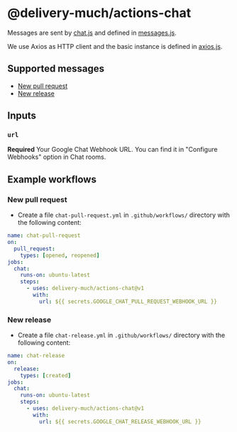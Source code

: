 # @delivery-much/actions-chat

Messages are sent by [chat.js](src/chat.js) and defined in [messages.js](src/messages.js).

We use Axios as HTTP client and the basic instance is defined in [axios.js](src/axios.js).

## Supported messages

- [New pull request](#new-pull-request)
- [New release](#new-release)

## Inputs

### `url`

**Required** Your Google Chat Webhook URL. You can find it in "Configure Webhooks" option in Chat rooms.

## Example workflows

### New pull request

- Create a file `chat-pull-request.yml` in `.github/workflows/` directory with the following content:

```yaml
name: chat-pull-request 
on:
  pull_request:
    types: [opened, reopened]
jobs:
  chat:
    runs-on: ubuntu-latest
    steps:
      - uses: delivery-much/actions-chat@v1
        with:
          url: ${{ secrets.GOOGLE_CHAT_PULL_REQUEST_WEBHOOK_URL }}
```

### New release

- Create a file `chat-release.yml` in `.github/workflows/` directory with the following content:

```yaml
name: chat-release
on:
  release:
    types: [created]
jobs:
  chat:
    runs-on: ubuntu-latest
    steps:
      - uses: delivery-much/actions-chat@v1
        with:
          url: ${{ secrets.GOOGLE_CHAT_RELEASE_WEBHOOK_URL }}
```
